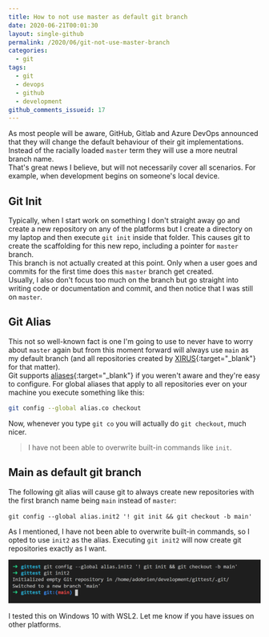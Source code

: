 ```yaml
---
title: How to not use master as default git branch
date: 2020-06-21T00:01:30
layout: single-github
permalink: /2020/06/git-not-use-master-branch
categories:
  - git
tags:
  - git
  - devops
  - github
  - development
github_comments_issueid: 17
---
```


As most people will be aware, GitHub, Gitlab and Azure DevOps announced that they will change the default behaviour of their git implementations. Instead of the racially loaded `master` term they will use a more neutral branch name.<br>
That's great news I believe, but will not necessarily cover all scenarios. For example, when development begins on someone's local device.

## Git Init

Typically, when I start work on something I don't straight away go and create a new repository on any of the platforms but I create a directory on my laptop and then execute `git init` inside that folder. This causes git to create the scaffolding for this new repo, including a pointer for `master` branch.<br>
This branch is not actually created at this point. Only when a user goes and commits for the first time does this `master` branch get created.<br>
Usually, I also don't focus too much on the branch but go straight into writing code or documentation and commit, and then notice that I was still on `master`.

## Git Alias

This not so well-known fact is one I'm going to use to never have to worry about `master` again but from this moment forward will always use `main` as my default branch (and all repositories created by [XIRUS](https://xirus.com.au){:target="_blank"} for that matter).<br>
Git supports [aliases](https://git-scm.com/book/en/v2/Git-Basics-Git-Aliases){:target="_blank"} if you weren't aware and they're easy to configure. For global aliases that apply to all repositories ever on your machine you execute something like this:

```bash
git config --global alias.co checkout
```

Now, whenever you type `git co` you will actually do `git checkout`, much nicer.<br>

> I have not been able to overwrite built-in commands like `init`.

## Main as default git branch

The following git alias will cause git to always create new repositories with the first branch name being `main` instead of `master`:

`git config --global alias.init2 '! git init && git checkout -b main'`

As I mentioned, I have not been able to overwrite built-in commands, so I opted to use `init2` as the alias. Executing `git init2` will now create git repositories exactly as I want.

[![git init](/media/2020/06/git-init2.png)](/media/2020/06/git-init2.png)

I tested this on Windows 10 with WSL2. Let me know if you have issues on other platforms.